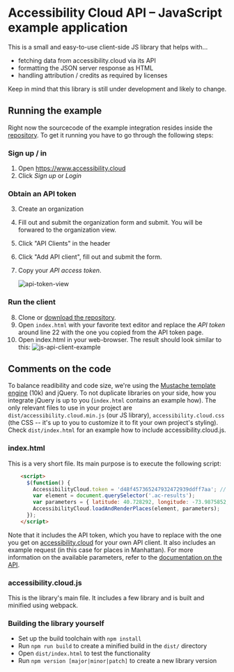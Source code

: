 # Accessibility Cloud API – JavaScript example application

This is a small and easy-to-use client-side JS library that helps with…

- fetching data from accessibility.cloud via its API
- formatting the JSON server response as HTML
- handling attribution / credits as required by licenses

Keep in mind that this library is still under development and likely to change.


## Running the example

Right now the sourcecode of the example integration resides inside the [ repository](https://github.com/sozialhelden//tree/master/public/js-example). To get it running you have to go through the following steps:

### Sign up / in

1. Open https://www.accessibility.cloud
2. Click *Sign up* or *Login*

### Obtain an API token

3. Create an organization

4. Fill out and submit the organization form and submit. You will be forwared to the organization view.

5. Click "API Clients" in the header

6. Click "Add API client", fill out and submit the form.

7. Copy your *API access token*.

    ![api-token-view](http://i.imgur.com/SLkyvER.png)

### Run the client

8. Clone or [download the repository](https://github.com/sozialhelden/accessibility-cloud-js/archive/master.zip).
9. Open `index.html` with your favorite text editor and replace the *API token* around line 22 with the one you copied from the API token page.
10. Open index.html in your web-browser. The result should look similar to this: ![js-api-client-example](http://i.imgur.com/kfk0cMS.png)


## Comments on the code

To balance readibility and code size, we're using the [Mustache template engine](https://github.com/janl/mustache.js) (10k) and jQuery. To not duplicate libraries on your side, how you integrate jQuery is up to you (`index.html` contains an example how). The only relevant files to use in your project are `dist/accessibility.cloud.min.js` (our JS library), `accessibility.cloud.css` (the CSS -- it's up to you to customize it to fit your own project's styling). Check `dist/index.html` for an example how to include accessibility.cloud.js.

### index.html

This is a very short file. Its main purpose is to execute the following script:

```html
    <script>
      $(function() {
        AccessibilityCloud.token = 'd48f457365247932472939ddff7aa'; // <-- Replace this token with your own
        var element = document.querySelector('.ac-results');
        var parameters = { latitude: 40.728292, longitude: -73.9875852, accuracy: 10000, limit: 100 };
        AccessibilityCloud.loadAndRenderPlaces(element, parameters);
      });
    </script>
```

Note that it includes the API token, which you have to replace with the one you get on [accessibility.cloud](https://acloud.eu.meteorapp.com) for your own API client. It also includes an example request (in this case for places in Manhattan). For more information on the available parameters, refer to the [documentation on the API](https://github.com/sozialhelden//blob/master/docs/json-api.md).

### accessibility.cloud.js

This is the library's main file. It includes a few library and is built and minified using webpack.

### Building the library yourself

- Set up the build toolchain with `npm install`
- Run `npm run build` to create a minified build in the `dist/` directory
- Open `dist/index.html` to test the functionality
- Run `npm version [major|minor|patch]` to create a new library version
